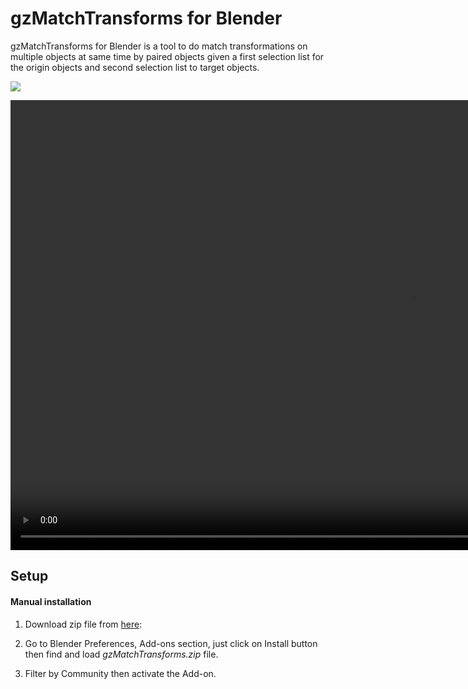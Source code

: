 # gzMatchTransforms for Blender
gzMatchTransforms for Blender is a tool to do match transformations on multiple objects at same time by paired objects given a first selection list for the origin objects and second selection list to target objects. 

<img src="https://github.com/AlbertoGZ-dev/gzMatchTransforms_Blender/blob/master/docs/gzMatchTransforms_showcase.png"></img>

<video width="1280" height="720" controls>
  <source src="movie.mp4" type="video/mp4">
 </video>

## Setup

#### Manual installation

1. Download zip file from <a href="https://github.com/AlbertoGZ-dev/gzMatchTransforms/archive/refs/heads/master.zip">here</a>:

2. Go to Blender Preferences, Add-ons section, just click on Install button then find and load *gzMatchTransforms.zip* file.

3. Filter by Community then activate the Add-on.
